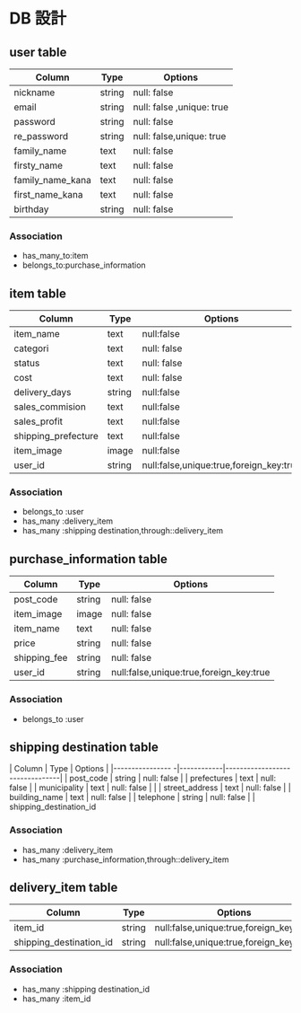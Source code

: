 # DB 設計

## user table

| Column             | Type                | Options                   |
|--------------------|---------------------|---------------------------|
| nickname           | string              | null: false               |
| email              | string              | null: false ,unique: true |
| password           | string              | null: false               |
| re_password        | string              | null: false,unique: true  |
| family_name        | text                | null: false               |
| firsty_name        | text                | null: false               |
| family_name_kana   | text                | null: false               |
| first_name_kana    | text                | null: false               |
| birthday           | string              | null: false               |

### Association

* has_many_to:item
* belongs_to:purchase_information
 

## item table

| Column                              | Type       | Options                                  |
|-------------------------------------|------------|------------------------------------------|
| item_name                           |text        |null:false                                |
| categori                            |text        |null: false                               |
| status                              |text        |null: false                               |
| cost                                |text        |null: false                               |
| delivery_days                       |string      |null:false                                |
| sales_commision                     |text        |null:false                                |
| sales_profit                        |text        |null:false                                |
| shipping_prefecture                 |text        |null:false                                |
| item_image                          |image       |null:false                                |
| user_id                             | string     |null:false,unique:true,foreign_key:true   |         


### Association

- belongs_to :user
- has_many :delivery_item
- has_many :shipping destination,through::delivery_item
 
## purchase_information table

| Column         | Type       | Options                                    |
|----------------|------------|--------------------------------------------|
| post_code      | string     | null: false                                |
| item_image     | image      | null: false                                |
| item_name      | text       | null: false                                |
| price          | string     | null: false                                |
| shipping_fee   | string     | null: false                                |
| user_id        | string     | null:false,unique:true,foreign_key:true    |


### Association

- belongs_to :user

## shipping destination table

| Column                   | Type       | Options                        |
|----------------         -|------------|--------------------------------|
| post_code                | string     | null: false                    |
| prefectures              | text       | null: false                    |
| municipality             | text       | null: false                    |  |
| street_address           | text       | null: false                    |
| building_name            | text       | null: false                    |
| telephone                | string     | null: false                    |
| shipping_destination_id


### Association

- has_many :delivery_item
- has_many :purchase_information,through::delivery_item

## delivery_item table

| Column                   | Type       | Options                                    |
|--------------------------|------------|--------------------------------------------|
| item_id                  | string     | null:false,unique:true,foreign_key:true    |
| shipping_destination_id  | string     | null:false,unique:true,foreign_key:true    |


### Association

- has_many :shipping destination_id
- has_many :item_id 